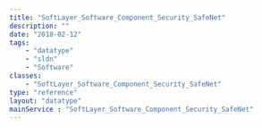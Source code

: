 ```yaml
---
title: "SoftLayer_Software_Component_Security_SafeNet"
description: ""
date: "2018-02-12"
tags:
    - "datatype"
    - "sldn"
    - "Software"
classes:
    - "SoftLayer_Software_Component_Security_SafeNet"
type: "reference"
layout: "datatype"
mainService : "SoftLayer_Software_Component_Security_SafeNet"
---
```

